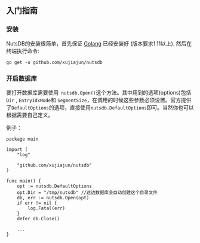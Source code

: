 ## 入门指南

### 安装

NutsDB的安装很简单，首先保证 [Golang](https://golang.org/dl/) 已经安装好 (版本要求1.11以上). 然后在终端执行命令:

```
go get -u github.com/xujiajun/nutsdb
```

### 开启数据库

要打开数据库需要使用` nutsdb.Open()`这个方法。其中用到的选项(options)包括 `Dir` , `EntryIdxMode`和 `SegmentSize`，在调用的时候这些参数必须设置。官方提供了`DefaultOptions`的选项，直接使用`nutsdb.DefaultOptions`即可。当然你也可以根据需要自己定义。

例子： 

```golang
package main

import (
	"log"

	"github.com/xujiajun/nutsdb"
)

func main() {
	opt := nutsdb.DefaultOptions
	opt.Dir = "/tmp/nutsdb" //这边数据库会自动创建这个目录文件
	db, err := nutsdb.Open(opt)
	if err != nil {
		log.Fatal(err)
	}
	defer db.Close()

	...
}
```